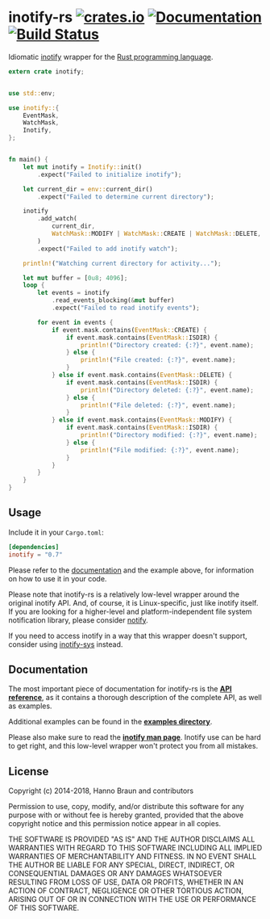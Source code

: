 # inotify-rs [![crates.io](https://img.shields.io/crates/v/inotify.svg)](https://crates.io/crates/inotify) [![Documentation](https://docs.rs/inotify/badge.svg)](https://docs.rs/inotify) [![Build Status](https://travis-ci.org/inotify-rs/inotify.svg?branch=master)](https://travis-ci.org/hannobraun/inotify-rs)

Idiomatic [inotify] wrapper for the [Rust programming language].

```Rust
extern crate inotify;


use std::env;

use inotify::{
    EventMask,
    WatchMask,
    Inotify,
};


fn main() {
    let mut inotify = Inotify::init()
        .expect("Failed to initialize inotify");

    let current_dir = env::current_dir()
        .expect("Failed to determine current directory");

    inotify
        .add_watch(
            current_dir,
            WatchMask::MODIFY | WatchMask::CREATE | WatchMask::DELETE,
        )
        .expect("Failed to add inotify watch");

    println!("Watching current directory for activity...");

    let mut buffer = [0u8; 4096];
    loop {
        let events = inotify
            .read_events_blocking(&mut buffer)
            .expect("Failed to read inotify events");

        for event in events {
            if event.mask.contains(EventMask::CREATE) {
                if event.mask.contains(EventMask::ISDIR) {
                    println!("Directory created: {:?}", event.name);
                } else {
                    println!("File created: {:?}", event.name);
                }
            } else if event.mask.contains(EventMask::DELETE) {
                if event.mask.contains(EventMask::ISDIR) {
                    println!("Directory deleted: {:?}", event.name);
                } else {
                    println!("File deleted: {:?}", event.name);
                }
            } else if event.mask.contains(EventMask::MODIFY) {
                if event.mask.contains(EventMask::ISDIR) {
                    println!("Directory modified: {:?}", event.name);
                } else {
                    println!("File modified: {:?}", event.name);
                }
            }
        }
    }
}
```


## Usage

Include it in your `Cargo.toml`:

```toml
[dependencies]
inotify = "0.7"
```

Please refer to the [documentation] and the example above, for information on how to use it in your code.

Please note that inotify-rs is a relatively low-level wrapper around the original inotify API. And, of course, it is Linux-specific, just like inotify itself. If you are looking for a higher-level and platform-independent file system notification library, please consider [notify].

If you need to access inotify in a way that this wrapper doesn't support, consider using [inotify-sys] instead.


## Documentation

The most important piece of documentation for inotify-rs is the **[API reference]**, as it contains a thorough description of the complete API, as well as examples.

Additional examples can be found in the **[examples directory]**.

Please also make sure to read the **[inotify man page]**. Inotify use can be hard to get right, and this low-level wrapper won't protect you from all mistakes.


## License

Copyright (c) 2014-2018, Hanno Braun and contributors

Permission to use, copy, modify, and/or distribute this software for any purpose
with or without fee is hereby granted, provided that the above copyright notice
and this permission notice appear in all copies.

THE SOFTWARE IS PROVIDED "AS IS" AND THE AUTHOR DISCLAIMS ALL WARRANTIES WITH
REGARD TO THIS SOFTWARE INCLUDING ALL IMPLIED WARRANTIES OF MERCHANTABILITY AND
FITNESS. IN NO EVENT SHALL THE AUTHOR BE LIABLE FOR ANY SPECIAL, DIRECT,
INDIRECT, OR CONSEQUENTIAL DAMAGES OR ANY DAMAGES WHATSOEVER RESULTING FROM LOSS
OF USE, DATA OR PROFITS, WHETHER IN AN ACTION OF CONTRACT, NEGLIGENCE OR OTHER
TORTIOUS ACTION, ARISING OUT OF OR IN CONNECTION WITH THE USE OR PERFORMANCE OF
THIS SOFTWARE.


[inotify]: http://en.wikipedia.org/wiki/Inotify
[Rust programming language]: http://rust-lang.org/
[documentation]: https://docs.rs/inotify
[notify]: https://crates.io/crates/notify
[inotify-sys]: https://crates.io/crates/inotify-sys
[API reference]: https://docs.rs/inotify
[examples directory]: https://github.com/inotify-rs/inotify/tree/master/examples
[inotify man page]: http://man7.org/linux/man-pages/man7/inotify.7.html
